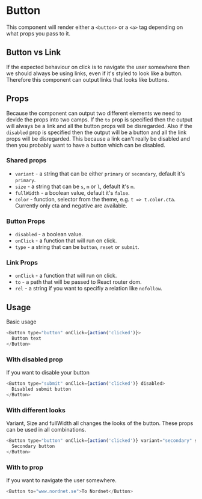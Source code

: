 # Button

This component will render either a `<button>` or a `<a>` tag depending on what props you pass to it.

## Button vs Link

If the expected behaviour on click is to navigate the user somewhere then we should always be using links, even if it's styled to look like a button. Therefore this component can output links that looks like buttons.

## Props

Because the component can output two different elements we need to devide the props into two camps.
If the `to` prop is specified then the output will always be a link and all the button props will be disregarded. Also if the `disabled` prop is specified then the output will be a button and all the link props will be disregarded. This because a link can't really be disabled and then you probably want to have a button which can be disabled.

### Shared props

- `variant` - a string that can be either `primary` or `secondary`, default it's `primary`.
- `size` - a string that can be `s`, `m` or `l`, default it's `m`.
- `fullWidth` - a boolean value, default it's `false`.
- `color` - function, selector from the theme, e.g. `t => t.color.cta`. Currently only cta and negative are available.


### Button Props

- `disabled` - a boolean value.
- `onClick` - a function that will run on click.
- `type` - a string that can be `button`, `reset` or `submit`.

### Link Props

- `onClick` - a function that will run on click.
- `to` - a path that will be passed to React router dom.
- `rel` - a string if you want to specifiy a relation like `nofollow`.

## Usage

Basic usage

```javascript
<Button type="button" onClick={action('clicked')}>
  Button text
</Button>
```

### With disabled prop

If you want to disable your button

```javascript
<Button type="submit" onClick={action('clicked')} disabled>
  Disabled submit button
</Button>
```

### With different looks

Variant, Size and fullWidth all changes the looks of the button. These props can be used in all combinations.

```javascript
<Button type="button" onClick={action('clicked')} variant="secondary" size="l">
  Secondary button
</Button>
```

### With to prop

If you want to navigate the user somewhere.

```javascript
<Button to="www.nordnet.se">To Nordnet</Button>
```
